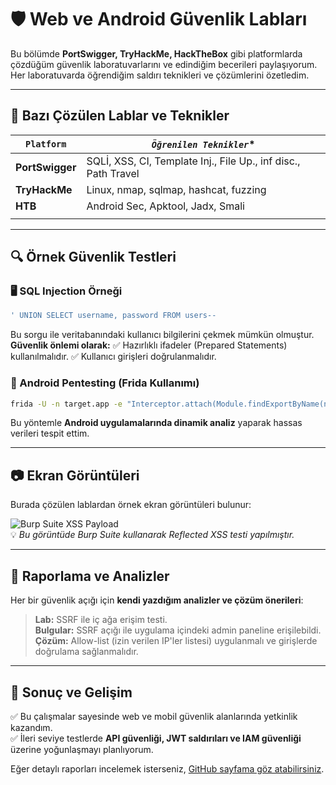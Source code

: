 # 🛡️ Web ve Android Güvenlik Labları

Bu bölümde **PortSwigger, TryHackMe, HackTheBox** gibi platformlarda çözdüğüm güvenlik laboratuvarlarını ve edindiğim becerileri paylaşıyorum. Her laboratuvarda öğrendiğim saldırı teknikleri ve çözümlerini özetledim.

---

## 📌 Bazı Çözülen Lablar ve Teknikler

| **`Platform`**  | *`Öğrenilen Teknikler`**                                       |
| --------------- | -------------------------------------------------------------- |
| **PortSwigger** | SQLİ, XSS, CI, Template Inj., File Up., inf disc., Path Travel |
| **TryHackMe**   | Linux, nmap, sqlmap, hashcat, fuzzing                          |
| **HTB**         | Android Sec, Apktool, Jadx, Smali                              |
|                 |                                                                |

---

## 🔍 Örnek Güvenlik Testleri

### **🖥️ SQL Injection Örneği**
```sql
' UNION SELECT username, password FROM users--  
```
Bu sorgu ile veritabanındaki kullanıcı bilgilerini çekmek mümkün olmuştur. **Güvenlik önlemi olarak:**
✅ Hazırlıklı ifadeler (Prepared Statements) kullanılmalıdır.
✅ Kullanıcı girişleri doğrulanmalıdır.

### **📲 Android Pentesting (Frida Kullanımı)**
```bash
frida -U -n target.app -e "Interceptor.attach(Module.findExportByName(null, 'open'), function() { ... });"
```
Bu yöntemle **Android uygulamalarında dinamik analiz** yaparak hassas verileri tespit ettim.

---

## 📷 Ekran Görüntüleri

Burada çözülen lablardan örnek ekran görüntüleri bulunur:

![Burp Suite XSS Payload](https://example.com/xss_example.png)  
💡 *Bu görüntüde Burp Suite kullanarak Reflected XSS testi yapılmıştır.*

---

## 📑 Raporlama ve Analizler

Her bir güvenlik açığı için **kendi yazdığım analizler ve çözüm önerileri**:

> **Lab:** SSRF ile iç ağa erişim testi.  
> **Bulgular:** SSRF açığı ile uygulama içindeki admin paneline erişilebildi.  
> **Çözüm:** Allow-list (izin verilen IP'ler listesi) uygulanmalı ve girişlerde doğrulama sağlanmalıdır.

---

## 🚀 Sonuç ve Gelişim

✅ Bu çalışmalar sayesinde web ve mobil güvenlik alanlarında yetkinlik kazandım.  
✅ İleri seviye testlerde **API güvenliği, JWT saldırıları ve IAM güvenliği** üzerine yoğunlaşmayı planlıyorum.

Eğer detaylı raporları incelemek isterseniz, [GitHub sayfama göz atabilirsiniz](https://github.com/kullanici_adi).

